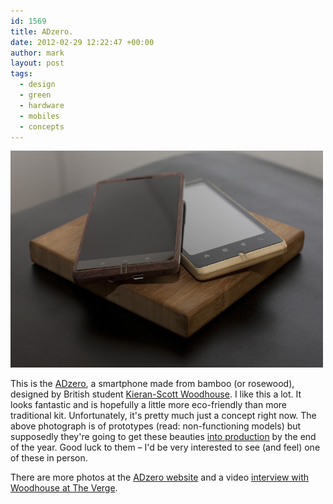 ```yaml
---
id: 1569
title: ADzero.
date: 2012-02-29 12:22:47 +00:00
author: mark
layout: post
tags:
  - design
  - green
  - hardware
  - mobiles
  - concepts
---
```

![ADzero](/images/fromwp/2012/02/adzero.jpg)

This is the [ADzero](http://www.justadzero.com/), a smartphone made from bamboo (or rosewood), designed by British student [Kieran-Scott Woodhouse](http://kieron-scott.com/). I like this a lot. It looks fantastic and is hopefully a little more eco-friendly than more traditional kit. Unfortunately, it's pretty much just a concept right now. The above photograph is of prototypes (read: non-functioning models) but supposedly they're going to get these beauties [into production](http://www.reghardware.com/2012/02/02/concept_bamboo_smartphone_adzero_in_production/) by the end of the year. Good luck to them &#8211; I'd be very interested to see (and feel) one of these in person.

There are more photos at the [ADzero website](http://www.justadzero.com/) and a video [interview with Woodhouse at The Verge](http://www.theverge.com/2012/2/26/2824720/the-verge-interview-kieron-scott-woodhouse-head-designer-at-adzero).
